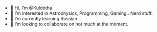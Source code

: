- 👋 Hi, I’m @Kuldotha
- 👀 I’m interested in Astrophysics, Programming, Gaming.. Nerd stuff.
- 🌱 I’m currently learning Russian
- 💞️ I’m looking to collaborate on not much at the moment.

<!---
Kuldotha/Kuldotha is a ✨ special ✨ repository because its `README.md` (this file) appears on your GitHub profile.
You can click the Preview link to take a look at your changes.
--->
